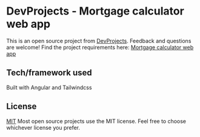 # DevProjects - Mortgage calculator web app

This is an open source project from [DevProjects](http://www.codementor.io/projects). Feedback and questions are welcome!
Find the project requirements here: [Mortgage calculator web app](https://www.codementor.io/projects/web/mortgage-calculator-web-app-d16bqrq2q3)

## Tech/framework used
Built with Angular and Tailwindcss

## License
[MIT](https://choosealicense.com/licenses/mit/)
Most open source projects use the MIT license. Feel free to choose whichever license you prefer.
